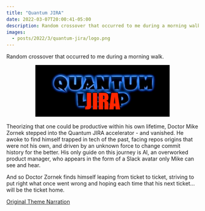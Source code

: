 ```yaml
---
title: "Quantum JIRA"
date: 2022-03-07T20:00:41-05:00
description: Random crossover that occurred to me during a morning walk.
images:
  - posts/2022/3/quantum-jira/logo.png
---
```


Random crossover that occurred to me during a morning walk.

<figure style="width: 70%; margin: 0 auto;">
<img src="logo.png" alt="Quantum JIRA Logo" data-action="zoom" />
</figure>

Theorizing that one could be productive within his own lifetime, Doctor Mike Zornek stepped into the Quantum JIRA accelerator - and vanished. He awoke to find himself trapped in tech of the past, facing repos origins that were not his own, and driven by an unknown force to change commit history for the better. His only guide on this journey is Al, an overworked product manager, who appears in the form of a Slack avatar only Mike can see and hear.

And so Doctor Zornek finds himself leaping from ticket to ticket, striving to put right what once went wrong and hoping each time that his next ticket... will be the ticket home.

[Original Theme Narration](https://www.youtube.com/watch?v=DjK9GJMBpt0)
